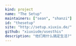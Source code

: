 ```yaml
---
kind: project
name: "The Setup"
maintainers: ["sean", "shanzi"]
id: "thesetup"
site: "http://setup.xiuxiu.de/"
github: "xiuxiude/usesthis"
description: "他们用什么搞定生活?"
---
```


